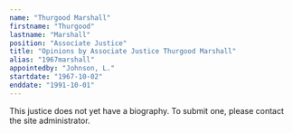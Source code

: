 ```yaml
---
name: "Thurgood Marshall"
firstname: "Thurgood"
lastname: "Marshall"
position: "Associate Justice"
title: "Opinions by Associate Justice Thurgood Marshall"
alias: "1967marshall"
appointedby: "Johnson, L."
startdate: "1967-10-02"
enddate: "1991-10-01"
---
```

This justice does not yet have a biography. To submit one, please contact the site administrator.
